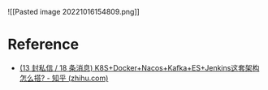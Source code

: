 ![[Pasted image 20221016154809.png]]

# Reference
- [(13 封私信 / 18 条消息) K8S+Docker+Nacos+Kafka+ES+Jenkins这套架构怎么搭? - 知乎 (zhihu.com)](https://www.zhihu.com/question/493875661/answer/2276711911)

